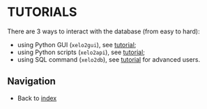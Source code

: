 # TUTORIALS

There are 3 ways to interact with the database (from easy to hard):
  - using Python GUI (`xelo2gui`), see [tutorial](tutorials/xelo2gui.md);
  - using Python scripts (`xelo2api`), see [tutorial](tutorials/xelo2api.md);
  - using SQL command (`xelo2db`), see [tutorial](tutorials/xelo2db.md) for advanced users.

## Navigation
  - Back to [index](index.md)
